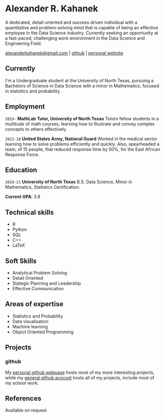 # Alexander R. Kahanek
A dedicated, detail-oriented and success driven individual with a quantitative and problem-solving mind that is capable of being an effective employee in the Data Science industry. Currently seeking an opportunity at a fast-paced, challenging work environment in the Data Science and Engineering Field.

<div id="webaddress">
<a href="mailto:alexanderkahanek@gmail.com">alexanderkahanek@gmail.com</a>
|
<i class="fa fa-github"></i> <a href="http://github.com/alexander-kahanek">github</a>
|
<i class="fa fa-twitter"></i> <a href="http://alexander-kahanek.github.io">personal website</a>
</div>


## Currently

I'm a Undergraduate student at the University of North Texas, pursuing a Bachelors of Science in Data Science with a minor in Mathematics, focused in statistics and probability.

## Employment

`2019-` 
__MathLab Tutor, University of North Texas__ Tutors fellow students in a multitude of math courses, learning how to Illustrate and convey complex concepts to others effectively. 

`2012-18`
__United States Army, National Guard__ Worked in the medical sector learning how to solve problems efficiently and quickly. Also, spearheaded a team, of 15 people, that reduced response time by 50%, for the East African Response Force.

## Education

`2018-21`
__University of North Texas__ B.S. Data Science, Minor in Mathematics, Statistics Certification.

__Current GPA__: 3.9

## Technical skills

* R
* Python
* SQL
* C++
* LaTeX

## Soft Skills

* Analytical Problem Solving
* Detail Oriented
* Stategic Planning and Leadership
* Effective Communication

## Areas of expertise

* Statistics and Probability
* Data visualisation
* Machine learning
* Object Oriented Programming

## Projects

### github

My [personal github webpage](https://alexander-kahanek.github.io) hosts most of my more interesting projects, while my [general github acocunt](https://github.com/alexander-kahanek) hosts all of my projects, include most of my school work.

## References

Available on request.

